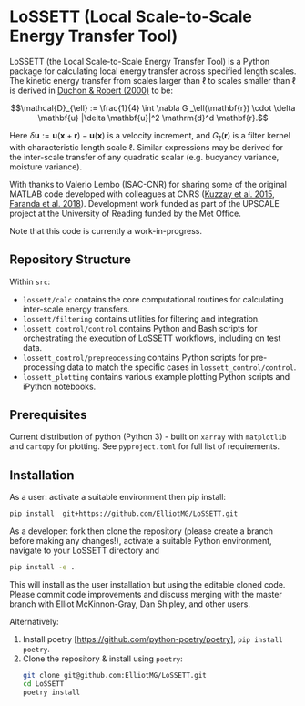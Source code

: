 # LoSSETT (Local Scale-to-Scale Energy Transfer Tool)

LoSSETT (the Local Scale-to-Scale Energy Transfer Tool) is a Python package for calculating local energy transfer across specified length scales. The kinetic energy transfer from scales larger than $\ell$ to scales smaller than $\ell$ is derived in [Duchon & Robert (2000)](https://iopscience.iop.org/article/10.1088/0951-7715/13/1/312) to be:

$$\mathcal{D}_{\ell} := \frac{1}{4} \int \nabla G _\ell(\mathbf{r}) \cdot \delta \mathbf{u} |\delta \mathbf{u}|^2 \mathrm{d}^d \mathbf{r}.$$

Here $\delta \mathbf{u} := \mathbf{u}(\mathbf{x}+\mathbf{r}) - \mathbf{u}(\mathbf{x})$ is a velocity increment, and $G _\ell(\mathbf{r})$ is a filter kernel with characteristic length scale $\ell$. Similar expressions may be derived for the inter-scale transfer of any quadratic scalar (e.g. buoyancy variance, moisture variance).

With thanks to Valerio Lembo (ISAC-CNR) for sharing some of the original MATLAB code developed with colleagues at CNRS ([Kuzzay et al. 2015](https://pubs.aip.org/aip/pof/article-abstract/27/7/075105/103779), [Faranda et al. 2018](https://journals.ametsoc.org/view/journals/atsc/75/7/jas-d-17-0114.1.xml)). Development work funded as part of the UPSCALE project at the University of Reading funded by the Met Office.

Note that this code is currently a work-in-progress.

## Repository Structure

Within `src`:

* `lossett/calc` contains the core computational routines for calculating inter-scale energy transfers.
* `lossett/filtering` contains utilities for filtering and integration.
* `lossett_control/control` contains Python and Bash scripts for orchestrating the execution of LoSSETT workflows, including on test data.
* `lossett_control/prepreocessing` contains Python scripts for pre-processing data to match the specific cases in `lossett_control/control`.
* `lossett_plotting` contains various example plotting Python scripts and iPython notebooks.

## Prerequisites
Current distribution of python (Python 3) - built on `xarray` with `matplotlib` and `cartopy` for plotting. See `pyproject.toml` for full list of requirements.

## Installation

As a user: activate a suitable environment then pip install:

```bash
pip install  git+https://github.com/ElliotMG/LoSSETT.git
```

As a developer: fork then clone the repository (please create a branch before making any changes!), activate a suitable Python environment, navigate to your LoSSETT directory and

```bash
pip install -e .
```

This will install as the user installation but using the editable cloned code. Please commit code improvements and discuss merging with the master branch with Elliot McKinnon-Gray, Dan Shipley, and other users.

Alternatively:
1. Install poetry [https://github.com/python-poetry/poetry], `pip install poetry`.
2. Clone the repository & install using `poetry`:
   ```bash
   git clone git@github.com:ElliotMG/LoSSETT.git
   cd LoSSETT
   poetry install
   ```
